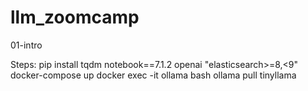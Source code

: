 # llm_zoomcamp

01-intro

Steps: 
pip install tqdm notebook==7.1.2 openai "elasticsearch>=8,<9"
docker-compose up
docker exec -it ollama bash
ollama pull tinyllama

